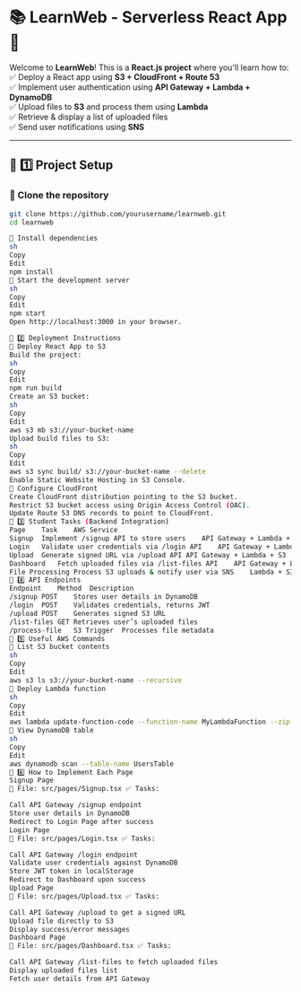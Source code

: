 # 📚 LearnWeb - Serverless React App 🚀

Welcome to **LearnWeb**! This is a **React.js project** where you'll learn how to:
✅ Deploy a React app using **S3 + CloudFront + Route 53**  
✅ Implement user authentication using **API Gateway + Lambda + DynamoDB**  
✅ Upload files to **S3** and process them using **Lambda**  
✅ Retrieve & display a list of uploaded files  
✅ Send user notifications using **SNS**  

---

## 📌 **1️⃣ Project Setup**
### **🔹 Clone the repository**
```sh
git clone https://github.com/yourusername/learnweb.git
cd learnweb

🔹 Install dependencies
sh
Copy
Edit
npm install
🔹 Start the development server
sh
Copy
Edit
npm start
Open http://localhost:3000 in your browser.

📌 2️⃣ Deployment Instructions
🔹 Deploy React App to S3
Build the project:
sh
Copy
Edit
npm run build
Create an S3 bucket:
sh
Copy
Edit
aws s3 mb s3://your-bucket-name
Upload build files to S3:
sh
Copy
Edit
aws s3 sync build/ s3://your-bucket-name --delete
Enable Static Website Hosting in S3 Console.
🔹 Configure CloudFront
Create CloudFront distribution pointing to the S3 bucket.
Restrict S3 bucket access using Origin Access Control (OAC).
Update Route 53 DNS records to point to CloudFront.
📌 3️⃣ Student Tasks (Backend Integration)
Page	Task	AWS Service
Signup	Implement /signup API to store users	API Gateway + Lambda + DynamoDB
Login	Validate user credentials via /login API	API Gateway + Lambda + DynamoDB
Upload	Generate signed URL via /upload API	API Gateway + Lambda + S3
Dashboard	Fetch uploaded files via /list-files API	API Gateway + Lambda + DynamoDB
File Processing	Process S3 uploads & notify user via SNS	Lambda + S3 + SNS
📌 4️⃣ API Endpoints
Endpoint	Method	Description
/signup	POST	Stores user details in DynamoDB
/login	POST	Validates credentials, returns JWT
/upload	POST	Generates signed S3 URL
/list-files	GET	Retrieves user’s uploaded files
/process-file	S3 Trigger	Processes file metadata
📌 5️⃣ Useful AWS Commands
🔹 List S3 bucket contents
sh
Copy
Edit
aws s3 ls s3://your-bucket-name --recursive
🔹 Deploy Lambda function
sh
Copy
Edit
aws lambda update-function-code --function-name MyLambdaFunction --zip-file fileb://function.zip
🔹 View DynamoDB table
sh
Copy
Edit
aws dynamodb scan --table-name UsersTable
📌 6️⃣ How to Implement Each Page
Signup Page
📌 File: src/pages/Signup.tsx ✅ Tasks:

Call API Gateway /signup endpoint
Store user details in DynamoDB
Redirect to Login Page after success
Login Page
📌 File: src/pages/Login.tsx ✅ Tasks:

Call API Gateway /login endpoint
Validate user credentials against DynamoDB
Store JWT token in localStorage
Redirect to Dashboard upon success
Upload Page
📌 File: src/pages/Upload.tsx ✅ Tasks:

Call API Gateway /upload to get a signed URL
Upload file directly to S3
Display success/error messages
Dashboard Page
📌 File: src/pages/Dashboard.tsx ✅ Tasks:

Call API Gateway /list-files to fetch uploaded files
Display uploaded files list
Fetch user details from API Gateway
